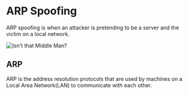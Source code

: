 # ARP Spoofing

ARP spoofing is when an attacker is pretending to be a server and the victim
on a local network.

![Isn't that Middle Man?](http://imgur.com/BKig86m.jpg)

## ARP

ARP is the address resolution protocols that are used by machines on a Local
Area Network(LAN) to communicate with each other.
